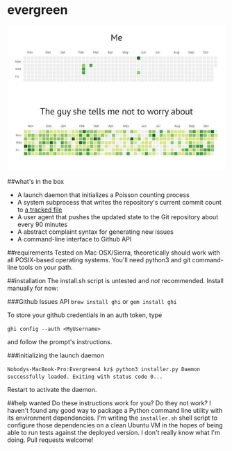 # evergreen
![alt text](assets/github-meme-you-vs-the-guy-she-tells-you-not-to-worry-about.jpg?raw=true "Before you installed evergreen vs. after you installed evergreen")

##what's in the box
* A launch daemon that initializes a Poisson counting process
* A system subprocess that writes the repository's current commit count to [a tracked file](/.evergreen-data/state.txt)
* A user agent that pushes the updated state to the Git repository about every 90 minutes
* A abstract complaint syntax for generating new issues
* A command-line interface to Github API

##requirements
Tested on Mac OSX/Sierra, theoretically should work with all POSIX-based operating systems. You'll need python3 and git command-line tools on your path.

##installation
The install.sh script is untested and *not* recommended. Install manually for now:

###Github Issues API
`brew install ghi`
or
`gem install ghi`

To store your github credentials in an auth token, type

`ghi config --auth <MyUsername>`

and follow the prompt's instructions.

###initializing the launch daemon

`Nobodys-MacBook-Pro:Evergreen4 kz$ python3 installer.py
Daemon successfully loaded. Exiting with status code 0...`

Restart to activate the daemon.

##help wanted
Do these instructions work for you? Do they not work? I haven't found any good way to package a Python command line utility with its environment dependencies. I'm writing the `installer.sh` shell script to configure those dependencies on a clean Ubuntu VM in the hopes of being able to run tests against the deployed version. I don't really know what I'm doing. Pull requests welcome!
